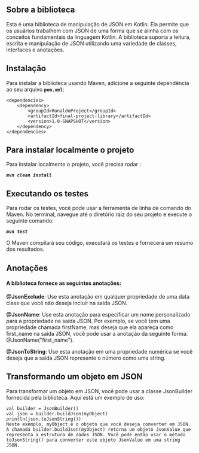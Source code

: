 ## Sobre a biblioteca

Esta é uma biblioteca de manipulação de JSON em Kotlin. Ela permite que os usuários trabalhem com JSON de uma forma que se alinha com os conceitos fundamentais da linguagem Kotlin. A biblioteca suporta a leitura, escrita e manipulação de JSON utilizando uma variedade de classes, interfaces e anotações.

## Instalação

Para instalar a biblioteca usando Maven, adicione a seguinte dependência ao seu arquivo **`pom.xml`**:

```
<dependencies>
    <dependency>
        <groupId>RonaldoProject</groupId>
        <artifactId>final-project-library</artifactId>
        <version>1.0-SNAPSHOT</version>
    </dependency>
</dependencies>
```
## Para instalar localmente o projeto

Para instalar localmente o projeto, você precisa rodar :

***```mvn clean install```***

## Executando os testes

Para rodar os testes, você pode usar a ferramenta de linha de comando do Maven. No terminal, navegue até o diretório raiz do seu projeto e execute o seguinte comando:

 ***```mvn test```***

O Maven compilará seu código, executará os testes e fornecerá um resumo dos resultados.

## Anotações

#### A biblioteca fornece as seguintes anotações:

**@JsonExclude**: Use esta anotação em qualquer propriedade de uma data class que você não deseja incluir na saída JSON.

**@JsonName**: Use esta anotação para especificar um nome personalizado para a propriedade na saída JSON. Por exemplo, se você tem uma propriedade chamada firstName, mas deseja que ela apareça como first_name na saída JSON, você pode usar a anotação da seguinte forma: @JsonName("first_name").

**@JsonToString**: Use esta anotação em uma propriedade numérica se você deseja que a saída JSON represente o número como uma string.

## Transformando um objeto em JSON

Para transformar um objeto em JSON, você pode usar a classe JsonBuilder fornecida pela biblioteca. Aqui está um exemplo de uso:

```
val builder = JsonBuilder()
val json = builder.buildJson(myObject)
println(json.toJsonString())
Neste exemplo, myObject é o objeto que você deseja converter em JSON. A chamada builder.buildJson(myObject) retorna um objeto JsonValue que representa a estrutura de dados JSON. Você pode então usar o método toJsonString() para converter este objeto JsonValue em uma string JSON.
```
